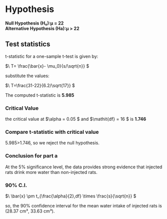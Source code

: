 
# Hypothesis
**Null Hypothesis (H₀):μ = 22**  
**Alternative Hypothesis (Ha):μ > 22** 

## Test statistics
t-statistic for a one-sample t-test is given by:

$\ T= \frac{\bar{x}- \mu_0}{s/\sqrt{n}} \$

substitute the values:

$\ T=\frac{31-22}{6.2/\sqrt{17}} \$   

The computed t-statistic is **5.985**

### Critical Value
the critical value at 
$\\alpha = 0.05 \$ 
and
$\\mathit{df} = 16 \$
is **1.746**

### Compare t-statistic with critical value
5.985>1.746, so we reject the null hypothesis.

### Conclusion for part a
At the 5% significance level, the data provides strong evidence that injected rats drink more water than non-injected rats.

### 90% C.I.

$\ \bar{x} \pm t_{\frac{\alpha}{2},df} \times \frac{s}{\sqrt{n}} \$

so, the 90% confidence interval for the mean water intake of injected rats is (28.37 cm³, 33.63 cm³).
